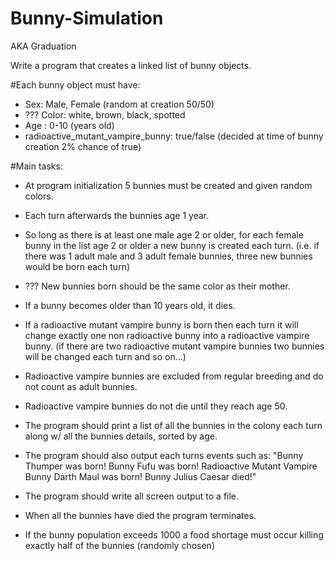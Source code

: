 Bunny-Simulation
================

AKA Graduation

Write a program that creates a linked list of bunny objects.

#Each bunny object must have:
- Sex: Male, Female (random at creation 50/50)
- ??? Color: white, brown, black, spotted
- Age : 0-10 (years old)
- radioactive_mutant_vampire_bunny: true/false (decided at time of bunny creation 2% chance of true)

#Main tasks:
- At program initialization 5 bunnies must be created and given random colors.
- Each turn afterwards the bunnies age 1 year.
- So long as there is at least one male age 2 or older, for each female bunny in the list age 2 or older a new bunny is created each turn. (i.e. if there was 1 adult male and 3 adult female bunnies, three new bunnies would be born each turn)
- ??? New bunnies born should be the same color as their mother.
- If a bunny becomes older than 10 years old, it dies.
- If a radioactive mutant vampire bunny is born then each turn it will change exactly one non radioactive bunny into a radioactive vampire bunny. (if there are two radioactive mutant vampire bunnies two bunnies will be changed each turn and so on...)
- Radioactive vampire bunnies are excluded from regular breeding and do not count as adult bunnies.
- Radioactive vampire bunnies do not die until they reach age 50.

- The program should print a list of all the bunnies in the colony each turn along w/ all the bunnies details, sorted by age.
- The program should also output each turns events such as:
 "Bunny Thumper was born!
 Bunny Fufu was born!
 Radioactive Mutant Vampire Bunny Darth Maul was born!
 Bunny Julius Caesar died!"
- The program should write all screen output to a file.
- When all the bunnies have died the program terminates.
- If the bunny population exceeds 1000 a food shortage must occur killing exactly half of the bunnies (randomly chosen)

